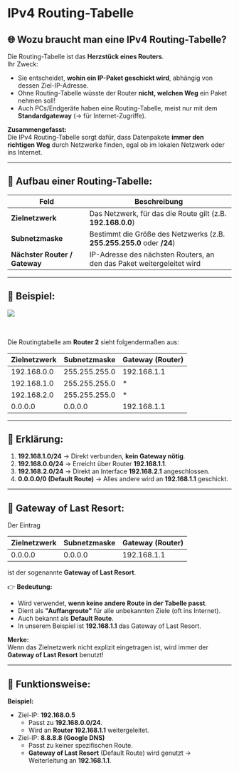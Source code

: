 # IPv4 Routing-Tabelle

## 🌐 **Wozu braucht man eine IPv4 Routing-Tabelle?**

Die Routing-Tabelle ist das **Herzstück eines Routers**.  
Ihr Zweck:
- Sie entscheidet, **wohin ein IP-Paket geschickt wird**, abhängig von dessen Ziel-IP-Adresse.
- Ohne Routing-Tabelle wüsste der Router **nicht, welchen Weg** ein Paket nehmen soll!
- Auch PCs/Endgeräte haben eine Routing-Tabelle, meist nur mit dem **Standardgateway** (→ für Internet-Zugriffe).

**Zusammengefasst:**  
Die IPv4 Routing-Tabelle sorgt dafür, dass Datenpakete **immer den richtigen Weg** durch Netzwerke finden, egal ob im lokalen Netzwerk oder ins Internet.

---

## 🔑 Aufbau einer Routing-Tabelle:

| **Feld**               | **Beschreibung**                                                                 |
|------------------------|---------------------------------------------------------------------------------|
| **Zielnetzwerk**        | Das Netzwerk, für das die Route gilt (z.B. **192.168.0.0**)                       |
| **Subnetzmaske**        | Bestimmt die Größe des Netzwerks (z.B. **255.255.255.0** oder **/24**)            |
| **Nächster Router / Gateway** | IP-Adresse des nächsten Routers, an den das Paket weitergeleitet wird |

---

## 📄 **Beispiel:**

<img src="/ITLernen/tutorial/Netzwerktechnik/Img/beispielnetzwerk.svg" />

<br>
<br>
<br>

Die Routingtabelle am **Router 2** sieht folgendermaßen aus:

| **Zielnetzwerk** | **Subnetzmaske**   | **Gateway (Router)** |
|------------------|-------------------|----------------------|
| 192.168.0.0      | 255.255.255.0      | 192.168.1.1          | 
| 192.168.1.0      | 255.255.255.0      | *                    | 
| 192.168.2.0      | 255.255.255.0      | *                    | 
| 0.0.0.0          | 0.0.0.0            | 192.168.1.1          |

---

## 🚀 **Erklärung:**

1. **192.168.1.0/24** → Direkt verbunden, **kein Gateway nötig**.
2. **192.168.0.0/24** → Erreicht über Router **192.168.1.1**.
3. **192.168.2.0/24** → Direkt an Interface **192.168.2.1** angeschlossen.
4. **0.0.0.0/0 (Default Route)** → Alles andere wird an **192.168.1.1** geschickt.

---

## 🌟 **Gateway of Last Resort:**

Der Eintrag  

| **Zielnetzwerk** | **Subnetzmaske**   | **Gateway (Router)** |
|------------------|-------------------|----------------------|
| 0.0.0.0          | 0.0.0.0            | 192.168.1.1          |

ist der sogenannte **Gateway of Last Resort**.

👉 **Bedeutung:**
- Wird verwendet, **wenn keine andere Route in der Tabelle passt**.
- Dient als **"Auffangroute"** für alle unbekannten Ziele (oft ins Internet).
- Auch bekannt als **Default Route**.
- In unserem Beispiel ist **192.168.1.1** das Gateway of Last Resort.

**Merke:**  
Wenn das Zielnetzwerk nicht explizit eingetragen ist, wird immer der **Gateway of Last Resort** benutzt!

---

## 📌 **Funktionsweise:**

**Beispiel:**
- Ziel-IP: **192.168.0.5**
    - Passt zu **192.168.0.0/24**.
    - Wird an **Router 192.168.1.1** weitergeleitet.
- Ziel-IP: **8.8.8.8 (Google DNS)**
    - Passt zu keiner spezifischen Route.
    - **Gateway of Last Resort** (Default Route) wird genutzt → Weiterleitung an **192.168.1.1**.
